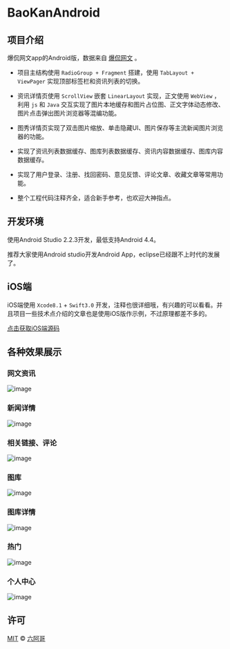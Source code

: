 # BaoKanAndroid

## 项目介绍

爆侃网文app的Android版，数据来自 [爆侃网文](http://www.baokan.name) 。

- 项目主结构使用 `RadioGroup + Fragment` 搭建，使用 `TabLayout + ViewPager` 实现顶部标签栏和资讯列表的切换。

- 资讯详情页使用 `ScrollView` 嵌套 `LinearLayout` 实现，正文使用 `WebView` ，利用 `js` 和 `Java` 交互实现了图片本地缓存和图片占位图、正文字体动态修改、图片点击弹出图片浏览器等混编功能。

- 图秀详情页实现了双击图片缩放、单击隐藏UI、图片保存等主流新闻图片浏览器的功能。

- 实现了资讯列表数据缓存、图库列表数据缓存、资讯内容数据缓存、图库内容数据缓存。

- 实现了用户登录、注册、找回密码、意见反馈、评论文章、收藏文章等常用功能。

- 整个工程代码注释齐全，适合新手参考，也欢迎大神指点。

## 开发环境

使用Android Studio 2.2.3开发，最低支持Android 4.4。

推荐大家使用Android studio开发Android App，eclipse已经跟不上时代的发展了。

## iOS端

iOS端使用 `Xcode8.1` + `Swift3.0` 开发，注释也很详细哦，有兴趣的可以看看。并且项目一些技术点介绍的文章也是使用iOS版作示例，不过原理都差不多的。

[点击获取iOS端源码](https://github.com/6ag/BaoKanIOS)

## 各种效果展示

### 网文资讯

![image](https://github.com/6ag/BaoKanAndroid/blob/master/show/1.png)

### 新闻详情

![image](https://github.com/6ag/BaoKanAndroid/blob/master/show/2.png)

### 相关链接、评论

![image](https://github.com/6ag/BaoKanAndroid/blob/master/show/3.png)

### 图库

![image](https://github.com/6ag/BaoKanAndroid/blob/master/show/4.png)

### 图库详情

![image](https://github.com/6ag/BaoKanAndroid/blob/master/show/5.png)

### 热门

![image](https://github.com/6ag/BaoKanAndroid/blob/master/show/6.png)

### 个人中心

![image](https://github.com/6ag/BaoKanAndroid/blob/master/show/7.png)

## 许可

[MIT](https://raw.githubusercontent.com/Finb/V2ex-Swift/master/LICENSE) © [六阿哥](https://github.com/6ag)


